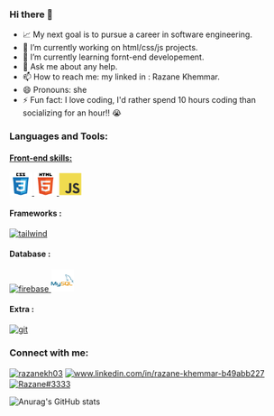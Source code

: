 ### Hi there 👋

- 📈  My next goal is to pursue a career in software engineering.
- 🔭 I’m currently working on html/css/js projects.
- 🌱 I’m currently learning fornt-end developement.
- 💬 Ask me about any help.
- 📫 How to reach me: my linked in : Razane Khemmar.
- 😄 Pronouns: she
- ⚡ Fun fact: I love coding, I'd rather spend 10 hours coding than socializing for an hour!! :sob: 


<h3 align="left">Languages and Tools:</h3>
<p align="left"> <a href="https://www.w3schools.com/css/" target="_blank" rel="noreferrer"> 
  <h4 align="left">Front-end skills:</h4>
  <img src="https://raw.githubusercontent.com/devicons/devicon/master/icons/css3/css3-original-wordmark.svg" alt="css3" width="40" height="40"> </a><a href="https://www.w3.org/html/" target="_blank" rel="noreferrer"> <img src="https://raw.githubusercontent.com/devicons/devicon/master/icons/html5/html5-original-wordmark.svg" alt="html5" width="40" height="40"> </a><img src="https://raw.githubusercontent.com/devicons/devicon/master/icons/javascript/javascript-original.svg" alt="javascript" width="40" height="40"> </a>
   <h4 align="left">Frameworks :</h4>
   <a href="https://tailwindcss.com/" target="_blank" rel="noreferrer"> <img src="https://www.vectorlogo.zone/logos/tailwindcss/tailwindcss-icon.svg" alt="tailwind" width="40" height="40"/> </a>
   <h4 align="left">Database :</h4>
  <a href="https://firebase.google.com/" target="_blank" rel="noreferrer"> <img src="https://www.vectorlogo.zone/logos/firebase/firebase-icon.svg" alt="firebase" width="40" height="40"/> </a> 
  <a href="https://www.mysql.com/" target="_blank" rel="noreferrer"> <img src="https://raw.githubusercontent.com/devicons/devicon/master/icons/mysql/mysql-original-wordmark.svg" alt="mysql" width="40" height="40"/> </a> 
  <h4 align="left">Extra :</h4>
  <a href="https://git-scm.com/" target="_blank" rel="noreferrer"> <img src="https://www.vectorlogo.zone/logos/git-scm/git-scm-icon.svg" alt="git" width="40" height="40"/> </a> 
  </p>
<h3 align="left">Connect with me:</h3>
<p align="left">
<a href="https://twitter.com/razanekh03" target="blank"><img align="center" src="https://raw.githubusercontent.com/rahuldkjain/github-profile-readme-generator/master/src/images/icons/Social/twitter.svg" alt="razanekh03" height="30" width="40" /></a>
<a href="https://linkedin.com/in/www.linkedin.com/in/razane-khemmar-b49abb227" target="blank"><img align="center" src="https://raw.githubusercontent.com/rahuldkjain/github-profile-readme-generator/master/src/images/icons/Social/linked-in-alt.svg" alt="www.linkedin.com/in/razane-khemmar-b49abb227" height="30" width="40" /></a>
<a href="https://discord.gg/Razane#3333" target="blank"><img align="center" src="https://raw.githubusercontent.com/rahuldkjain/github-profile-readme-generator/master/src/images/icons/Social/discord.svg" alt="Razane#3333" height="30" width="40" /></a>
</p>


![Anurag's GitHub stats](https://github-readme-stats.vercel.app/api?username=Razane3&show_icons=true&theme=radical)
